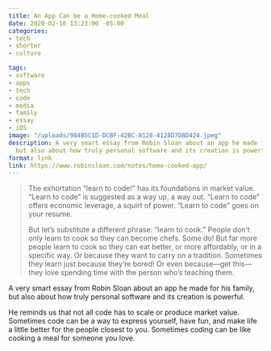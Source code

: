 ```yaml
---
title: An App Can be a Home-cooked Meal
date: 2020-02-16 13:23:00 -05:00
categories:
- tech
- shorter
- culture

tags:
- software
- apps
- tech
- code
- media
- family
- essay
- iOS
image: "/uploads/984B5C1D-DCBF-42BC-8128-4128D7D8D424.jpeg"
description: A very smart essay from Robin Sloan about an app he made for his family,
  but also about how truly personal software and its creation is powerful.
format: link
link: https://www.robinsloan.com/notes/home-cooked-app/
---
```


> The exhortation “learn to code!” has its foundations in market value. “Learn to code” is suggested as a way up, a way out. “Learn to code” offers economic leverage, a squirt of power. “Learn to code” goes on your resume.
> 
> But let’s substitute a different phrase: “learn to cook.” People don’t only learn to cook so they can become chefs. Some do! But far more people learn to cook so they can eat better, or more affordably, or in a specific way. Or because they want to carry on a tradition. Sometimes they learn just because they’re bored! Or even because—get this—they love spending time with the person who’s teaching them.

A very smart essay from Robin Sloan about an app he made for his family, but also about how truly personal software and its creation is powerful. 

He reminds us that not all code has to scale or produce market value. Sometimes code can be a way to express yourself, have fun, and make life a little better for the people closest to you. Sometimes coding can be like cooking a meal for someone you love.
